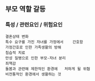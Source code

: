## 부모 역할 갈등



### 특성 / 관련요인 / 위험요인

>   

    결혼상태 변화
    특수 요구를 가진 자녀를 가정에서    간호함
    가정간호로 인한 가족생활의 방해
    침습적 치료
    만성 질병으로 인한 부모-자녀 분리
    죄책감
    돌봄과 관련해 제한적인 환경에   처하게 될 위협
    비전통적인 환경에서 생활하는 것
